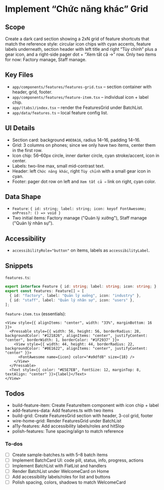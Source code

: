 <!-- 39d42cbe-146f-4d18-8156-d5d1aee9eb34 2e322253-1f10-45bc-ba09-c2a53f8ea1a3 -->
# Implement “Chức năng khác” Grid

## Scope

Create a dark card section showing a 2xN grid of feature shortcuts that match the reference style: circular icon chips with cyan accents, feature labels underneath, section header with left title and right “Tùy chỉnh” plus a gear icon, and a right-side pager dot + “Xem tất cả →” row. Only two items for now: Factory manage, Staff manage.

## Key Files

- `app/components/features/features-grid.tsx` – section container with header, grid, footer.
- `app/components/features/feature-item.tsx` – individual icon + label chip.
- `app/(tabs)/index.tsx` – render the FeaturesGrid under BatchList.
- `app/data/features.ts` – local feature config list.

## UI Details

- Section card: background `#0E0A16`, radius 14–16, padding 14–16.
- Grid: 3 columns on phones; since we only have two items, center them in the first row.
- Icon chip: 56–60px circle, inner darker circle, cyan stroke/accent, icon in center.
- Labels: two-line max, small mid-contrast text.
- Header: left `Chức năng khác`, right `Tùy chỉnh` with a small gear icon in cyan.
- Footer: pager dot row on left and `Xem tất cả →` link on right, cyan color.

## Data Shape

- `Feature`: `{ id: string; label: string; icon: keyof FontAwesome; onPress?: () => void }`
- Two initial items: Factory manage ("Quản lý xưởng"), Staff manage ("Quản lý nhân sự").

## Accessibility

- `accessibilityRole="button"` on items, labels as `accessibilityLabel`.

## Snippets

`features.ts`:

```ts
export interface Feature { id: string; label: string; icon: string; }
export const features: Feature[] = [
  { id: "factory", label: "Quản lý xưởng", icon: "industry" },
  { id: "staff", label: "Quản lý nhân sự", icon: "users" },
];
```

`feature-item.tsx` (essentials):

```tsx
<View style={{ alignItems: "center", width: "33%", marginBottom: 16 }}>
  <Pressable style={{ width: 56, height: 56, borderRadius: 28, backgroundColor: "#121826", alignItems: "center", justifyContent: "center", borderWidth: 1, borderColor: "#1F2937" }}>
    <View style={{ width: 44, height: 44, borderRadius: 22, backgroundColor: "#0E1622", alignItems: "center", justifyContent: "center" }}>
      <FontAwesome name={icon} color="#a9dfd8" size={18} />
    </View>
  </Pressable>
  <Text style={{ color: "#E5E7EB", fontSize: 12, marginTop: 8, textAlign: "center" }}>{label}</Text>
</View>
```

## Todos

- build-feature-item: Create FeatureItem component with icon chip + label
- add-features-data: Add features.ts with two items
- build-grid: Create FeaturesGrid section with header, 3-col grid, footer
- wire-home-grid: Render FeaturesGrid under BatchList
- a11y-features: Add accessibility labels/roles and hitSlop
- polish-features: Tune spacing/align to match reference

### To-dos

- [ ] Create sample-batches.ts with 5–8 batch items
- [ ] Implement BatchCard UI: code pill, status, info, progress, actions
- [ ] Implement BatchList with FlatList and handlers
- [ ] Render BatchList under WelcomeCard on Home
- [ ] Add accessibility labels/roles for list and buttons
- [ ] Polish spacing, colors, shadows to match WelcomeCard